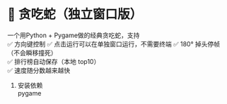 # 🐍 贪吃蛇（独立窗口版）

一个用Python + Pygame做的经典贪吃蛇，支持  
✅ 方向键控制
✅ 点击运行可以在单独窗口运行，不需要终端
✅ 180° 掉头停帧（不会瞬移撞死）  
✅ 排行榜自动保存（本地 top10）  
✅ 速度随分数越来越快

1. 安装依赖  
pygame
